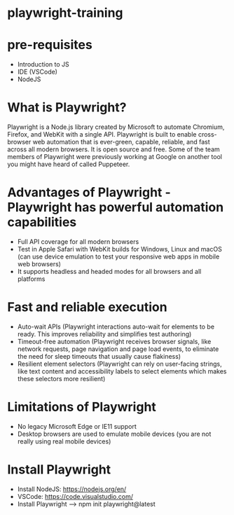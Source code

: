 # playwright-training

# pre-requisites
- Introduction to JS
- IDE (VSCode)
- NodeJS

# What is Playwright?
Playwright is a Node.js library created by Microsoft to automate Chromium, Firefox, and WebKit with a single API. Playwright is built to enable cross-browser web automation that is ever-green, capable, reliable, and fast across all modern browsers.
It is open source and free.
Some of the team members of Playwright were previously working at Google on another tool you might have heard of called Puppeteer.

# Advantages of Playwright - Playwright has powerful automation capabilities
- Full API coverage for all modern browsers
- Test in Apple Safari with WebKit builds for Windows, Linux and macOS (can use device emulation to test your responsive web apps in mobile web browsers)
- It supports headless and headed modes for all browsers and all platforms

# Fast and reliable execution
- Auto-wait APIs (Playwright interactions auto-wait for elements to be ready. This improves reliability and simplifies test authoring)
- Timeout-free automation (Playwright receives browser signals, like network requests, page navigation and page load events, to eliminate the need for sleep timeouts that usually cause flakiness)
- Resilient element selectors (Playwright can rely on user-facing strings, like text content and accessibility labels to select elements which makes these selectors more resilient)

# Limitations of Playwright
- No legacy Microsoft Edge or IE11 support
- Desktop browsers are used to emulate mobile devices (you are not really using real mobile devices)

# Install Playwright
- Install NodeJS: https://nodejs.org/en/
- VSCode: https://code.visualstudio.com/
- Install Playwright --> npm init playwright@latest
